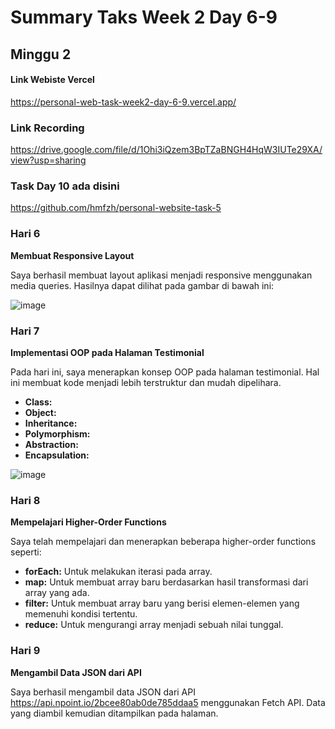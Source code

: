 # Summary Taks Week 2 Day 6-9

## Minggu 2

#### Link Webiste Vercel
https://personal-web-task-week2-day-6-9.vercel.app/

### Link Recording
https://drive.google.com/file/d/1Ohi3iQzem3BpTZaBNGH4HqW3IUTe29XA/view?usp=sharing

### Task Day 10 ada disini
https://github.com/hmfzh/personal-website-task-5

### Hari 6
**Membuat Responsive Layout**

Saya berhasil membuat layout aplikasi menjadi responsive menggunakan media queries. Hasilnya dapat dilihat pada gambar di bawah ini:


![image](https://github.com/user-attachments/assets/a863776a-017a-443f-afcd-eecd482a2f52)

### Hari 7
**Implementasi OOP pada Halaman Testimonial**

Pada hari ini, saya menerapkan konsep OOP pada halaman testimonial. Hal ini membuat kode menjadi lebih terstruktur dan mudah dipelihara.

* **Class:** 
* **Object:** 
* **Inheritance:** 
* **Polymorphism:** 
* **Abstraction:** 
* **Encapsulation:** 

![image](https://github.com/user-attachments/assets/308963d5-b0e6-4ca5-9782-cf69e86a720e)


### Hari 8
**Mempelajari Higher-Order Functions**

Saya telah mempelajari dan menerapkan beberapa higher-order functions seperti:

* **forEach:** Untuk melakukan iterasi pada array.
* **map:** Untuk membuat array baru berdasarkan hasil transformasi dari array yang ada.
* **filter:** Untuk membuat array baru yang berisi elemen-elemen yang memenuhi kondisi tertentu.
* **reduce:** Untuk mengurangi array menjadi sebuah nilai tunggal.

### Hari 9
**Mengambil Data JSON dari API**

Saya berhasil mengambil data JSON dari API https://api.npoint.io/2bcee80ab0de785ddaa5 menggunakan Fetch API. Data yang diambil kemudian ditampilkan pada halaman.






